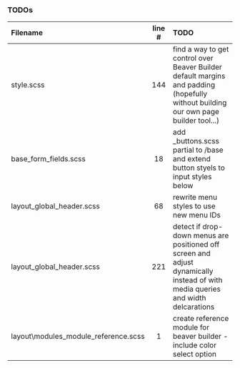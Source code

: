 ### TODOs
| Filename | line # | TODO
|:------|:------:|:------
| style.scss | 144 | find a way to get control over Beaver Builder default margins and padding (hopefully without building our own page builder tool...)
| base\_form_fields.scss | 18 | add _buttons.scss partial to /base and extend button styels to input styles below
| layout\_global_header.scss | 68 | rewrite menu styles to use new menu IDs
| layout\_global_header.scss | 221 | detect if drop-down menus are positioned off screen and adjust dynamically instead of with media queries and width delcarations
| layout\modules\_module_reference.scss | 1 | create reference module for beaver builder - include color select option